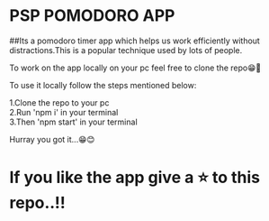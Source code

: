 # PSP POMODORO APP

##Its a pomodoro timer app which helps us work efficiently without distractions.This is a popular technique used by lots of people.

To work on the app locally on your pc feel free to clone the repo😁🤞

To use it locally follow the steps mentioned below:

1.Clone the repo to your pc <br>
2.Run 'npm i' in your terminal <br>
3.Then 'npm start' in your terminal <br>

Hurray you got it...😁😊

# If you like the app give a ⭐ to this repo..!!